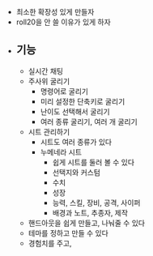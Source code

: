 - 최소한 확장성 있게 만들자
- roll20을 안 쓸 이유가 있게 하자
- ## 기능
	- 실시간 채팅
	- 주사위 굴리기
		- 명령어로 굴리기
		- 미리 설정한 단축키로 굴리기
		- 난이도 선택해서 굴리기
		- 여러 종류 굴리기, 여러 개 굴리기
	- 시트 관리하기
		- 시트도 여러 종류가 있다
		- 누메네라 시트
			- 쉽게 시트를 둘러 볼 수 있다
			- 선택지와 커스텀
			- 수치
			- 성장
			- 능력, 스킬, 장비, 공격, 사이퍼
			- 배경과 노트, 추종자, 제작
	- 핸드아웃을 쉽게 만들고, 나눠줄 수 있다
	- 테마를 정하고 만들 수 있다
	- 경험치를 주고,
